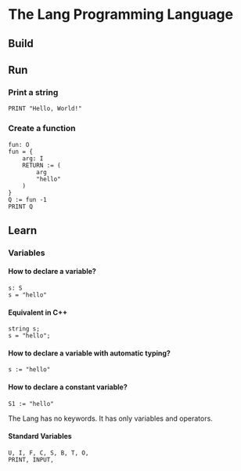 # The Lang Programming Language
## Build
## Run
### Print a string
```
PRINT "Hello, World!"
```
### Create a function
```
fun: O
fun = {
    arg: I
    RETURN := (
        arg
        "hello"
    )
}
Q := fun -1
PRINT Q
```
## Learn
### Variables
#### How to declare a variable?
```
s: S
s = "hello"
```
#### Equivalent in C++
```
string s;
s = "hello";
```
#### How to declare a variable with automatic typing?
```
s := "hello"
```
#### How to declare a constant variable?
```
S1 := "hello"
```
The Lang has no keywords. It has only variables and operators.
#### Standard Variables
```
U, I, F, C, S, B, T, O,
PRINT, INPUT,
```